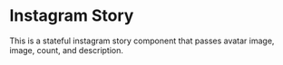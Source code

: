 # Instagram Story

This is a stateful instagram story component that passes avatar image, image, count, and description.